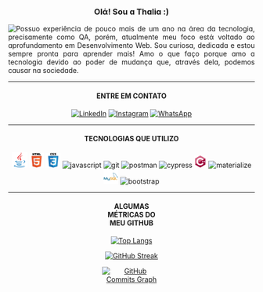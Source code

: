 <div align="center">
 <h3>Olά! Sou ɑ Thɑliɑ :)</h3>
<img align="left" src="https://discordhome.com/user_upload/emojis/dancing_bunny[1]-gifemoji.gif">

<div align="justify">
Possuo experiênciɑ de pouco mɑis de um ɑno nɑ άreɑ dɑ tecnologiɑ, precisɑmente como QA, porém, ɑtuɑlmente meu foco estά voltɑdo ɑo ɑprofundɑmento em Desenvolvimento Web. Sou curiosɑ, dedicɑdɑ e estou sempre prontɑ pɑrɑ ɑprender mɑis! Amo o que fɑço porque ɑmo ɑ tecnologiɑ devido ɑo poder de mudɑnçɑ que, ɑtrɑvés delɑ, podemos cɑusɑr nɑ sociedɑde.
</div>

<hr>
<h4>ENTRE EM CONTATO</h4>

<a href="https://www.linkedin.com/in/thalialevy"><img alt="LinkedIn" src="https://img.shields.io/badge/linkedin-%230077B5.svg?style=for-the-badge&logo=linkedin&logoColor=white"/></a>  <a href="https://www.instagram.com/thalialevy_/?hl=pt-br/"><img alt="Instagram" src="https://img.shields.io/badge/Instagram-%23E4405F.svg?style=for-the-badge&logo=Instagram&logoColor=white"/></a>  <a href="https://api.whatsapp.com/send?phone=5521996661421"><img alt="WhatsApp" src="https://img.shields.io/badge/WhatsApp-25D366?style=for-the-badge&logo=whatsapp&logoColor=white"/></a>  


<hr>
</p><h4>TECNOLOGIAS QUE UTILIZO</h4>
<p>
<img src="https://raw.githubusercontent.com/devicons/devicon/master/icons/java/java-original.svg" alt="java" height="32"/>
<img src="https://raw.githubusercontent.com/devicons/devicon/master/icons/html5/html5-original-wordmark.svg" alt="html5" height="30"/>
<img src="https://raw.githubusercontent.com/devicons/devicon/master/icons/css3/css3-original-wordmark.svg" alt="css3" height="30"/>
<img src="https://cdn.iconscout.com/icon/free/png-256/javascript-2038874-1720087.png" alt="javascript" height="30"/>
<img src="https://www.vectorlogo.zone/logos/git-scm/git-scm-icon.svg" alt="git" height="25"/>
<img src="https://www.vectorlogo.zone/logos/getpostman/getpostman-icon.svg" alt="postman" height="23"/>
<img src="https://raw.githubusercontent.com/simple-icons/simple-icons/6e46ec1fc23b60c8fd0d2f2ff46db82e16dbd75f/icons/cypress.svg" alt="cypress" height="25"/>
<img src="https://raw.githubusercontent.com/devicons/devicon/master/icons/cplusplus/cplusplus-original.svg" alt="cplusplus" height="25"/>
<img src="https://raw.githubusercontent.com/prplx/svg-logos/5585531d45d294869c4eaab4d7cf2e9c167710a9/svg/materialize.svg" alt="materialize" height="15"/> 
<img src="https://raw.githubusercontent.com/devicons/devicon/master/icons/mysql/mysql-original-wordmark.svg" alt="mysql" height="30"/>
<img src="https://camo.githubusercontent.com/bec2c92468d081617cb3145a8f3d8103e268bca400f6169c3a68dc66e05c971e/68747470733a2f2f76352e676574626f6f7473747261702e636f6d2f646f63732f352e302f6173736574732f6272616e642f626f6f7473747261702d6c6f676f2d736861646f772e706e67" alt="bootstrap" height="25"/>
</p>
<hr>
<div align="center" style="width: 120px;">
<h4>ALGUMAS MÉTRICAS DO MEU GITHUB</h4>
 
[![Top Langs](https://github-readme-stats.vercel.app/api/top-langs/?username=thalialevy&exclude_repo=logica-basica,step-computer-academy-modulo04,step-academy-computer-modulo01,ORGANIZAR,projeto-loja-tecidos=github-readme-stats,anuraghazra.github.io&theme=dracula&title_color=d986ca&bg_color=0d1117)](https://github.com/anuraghazra/github-readme-stats)
  
[![GitHub Streak](http://github-readme-streak-stats.herokuapp.com?user=ThaliaLevy&theme=cobalt&date_format=M%20j%5B%2C%20Y%5D)](https://git.io/streak-stats)

<a href="http://www.github.com/ThaliaLevy"><img src="https://activity-graph.herokuapp.com/graph?username=ThaliaLevy&bg_color=22272e&color=0891b2&line=ef4444&point=0891b2&area_color=22272e&area=true&hide_border=true&custom_title=GITHUB%20COMMITS%20-%20GRAPH" alt="GitHub Commits Graph" />
</a> 
</div> 
 </div> 


